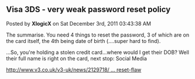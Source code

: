 ## Visa 3DS - very weak password reset policy
Posted by **XlogicX** on Sat December 3rd, 2011 03:43:38 AM

The summarise. You need 4 things to reset the password, 3 of which are on the card itself, the 4th being date of birth (....super hard to find).

...So, you're holding a stolen credit card...where would I get their DOB? Well their full name is right on the card, next stop: Social Media

<!-- m --><a class="postlink" href="http://www.v3.co.uk/v3-uk/news/2129718/trend-micro-warns-verified-visa-3ds-password-reset-flaw">http://www.v3.co.uk/v3-uk/news/2129718/ ... reset-flaw</a><!-- m -->
